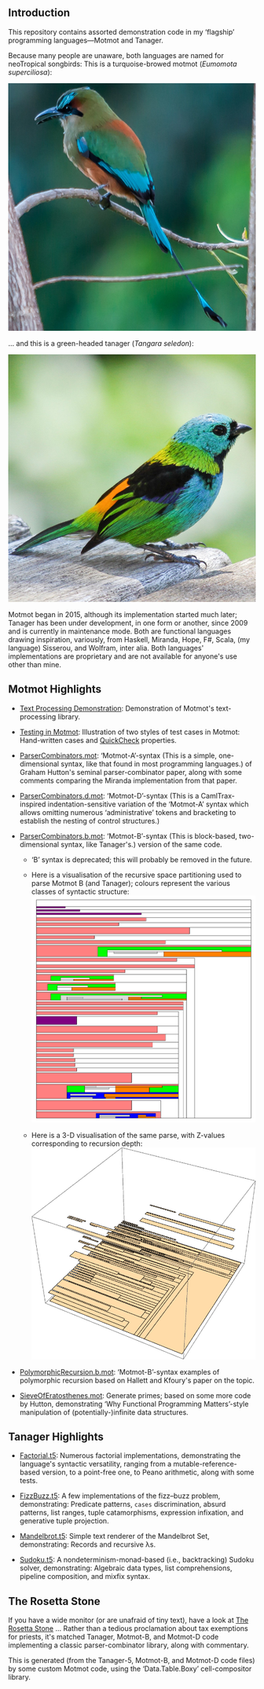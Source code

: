 ## Introduction

This repository contains assorted demonstration code in my
‘flagship’ programming languages—Motmot and Tanager.

Because many people are unaware, both languages are named
for neoTropical songbirds: This is a turquoise-browed motmot
(_Eumomota superciliosa_):

![A pretty motmot.](./images/motmot.jpg)

… and this is a green-headed tanager (_Tangara seledon_):

![A pretty tanager.](./images/tanager.jpg)

Motmot began in 2015, although its implementation started
much later; Tanager has been under development, in one form
or another, since 2009 and is currently in maintenance mode.
Both are functional languages drawing inspiration,
variously, from Haskell, Miranda, Hope, F#, Scala, (my
language) Sisserou, and Wolfram, inter alia. Both languages'
implementations are proprietary and are not available for
anyone's use other than mine.

## Motmot Highlights

* [Text Processing
  Demonstration](text-processing/README.md): Demonstration
  of Motmot's text-processing library.

* [Testing in Motmot](TestingInMotmot.ipynb): Illustration
  of two styles of test cases in Motmot: Hand-written cases
  and [QuickCheck](https://en.wikipedia.org/wiki/QuickCheck)
  properties.

* [ParserCombinators.mot](ParserCombinators.mot):
  ‘Motmot-A’-syntax (This is a simple, one-dimensional
  syntax, like that found in most programming languages.) of
  Graham Hutton's seminal parser-combinator paper, along
  with some comments comparing the Miranda implementation
  from that paper.

* [ParserCombinators.d.mot](ParserCombinators.d.mot):
  ‘Motmot-D’-syntax (This is a CamlTrax-inspired
  indentation-sensitive variation of the ‘Motmot-A’ syntax
  which allows omitting numerous ‘administrative’ tokens and
  bracketing to establish the nesting of control
  structures.)

* [ParserCombinators.b.mot](ParserCombinators.b.mot):
  ‘Motmot-B’-syntax (This is block-based, two-dimensional
  syntax, like Tanager's.) version of the same code.

  * ‘B’ syntax is deprecated; this will probably be removed
    in the future.

  * Here is a visualisation of the recursive space
    partitioning used to parse Motmot B (and Tanager);
    colours represent the various classes of syntactic
    structure:
    ![Motmot-B syntax.](MotmotBParserVisualisation.png)

  * Here is a 3-D visualisation of the same parse, with
    Z-values corresponding to recursion depth:
    ![Motmot-B syntax.](MotmotBParserVisualisation3D.png)

* [PolymorphicRecursion.b.mot](PolymorphicRecursion.b.mot):
  ‘Motmot-B’-syntax examples of polymorphic recursion based
  on Hallett and Kfoury's paper on the topic.

* [SieveOfEratosthenes.mot](SieveOfEratosthenes.mot):
  Generate primes; based on some more code by Hutton,
  demonstrating ‘Why Functional Programming Matters’-style
  manipulation of (potentially-)infinite data structures.

## Tanager Highlights

* [Factorial.t5](Factorial.t5): Numerous factorial
  implementations, demonstrating the language's syntactic
  versatility, ranging from a mutable-reference-based
  version, to a point-free one, to Peano arithmetic, along
  with some tests.

* [FizzBuzz.t5](FizzBuzz.t5): A few implementations of the
  fizz–buzz problem, demonstrating: Predicate patterns,
  `cases` discrimination, absurd patterns, list ranges,
  tuple catamorphisms, expression infixation, and generative
  tuple projection.

* [Mandelbrot.t5](Mandelbrot.t5): Simple text renderer of
  the Mandelbrot Set, demonstrating: Records and recursive
  λs.


* [Sudoku.t5](Sudoku.t5): A nondeterminism-monad-based
  (i.e., backtracking) Sudoku solver, demonstrating:
  Algebraic data types, list comprehensions, pipeline
  composition, and mixfix syntax.

## The Rosetta Stone

If you have a wide monitor (or are unafraid of tiny text),
have a look at [The Rosetta Stone](RosettaStone.txt) …
Rather than a tedious proclamation about tax exemptions for
priests, it's matched Tanager, Motmot-B, and Motmot-D code
implementing a classic parser-combinator library, along with
commentary.

This is generated (from the Tanager-5, Motmot-B, and
Motmot-D code files) by some custom Motmot code, using the
‘Data.Table.Boxy’ cell-compositor library.
